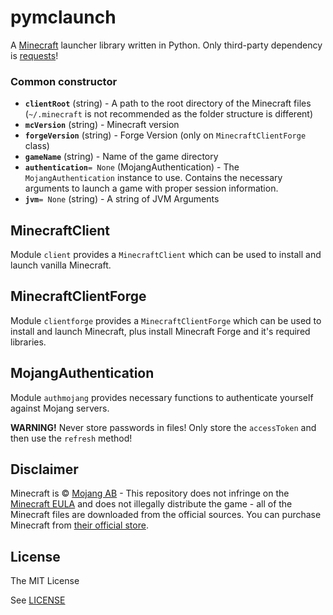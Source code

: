 # pymclaunch
A [Minecraft](https://minecraft.net/en-us/) launcher library written in Python. Only third-party dependency is [requests](http://docs.python-requests.org/en/master/)!

### Common constructor

* **`clientRoot`** (string) - A path to the root directory of the Minecraft files (`~/.minecraft` is not recommended as the folder structure is different)
* **`mcVersion`** (string) - Minecraft version
* **`forgeVersion`** (string) - Forge Version (only on `MinecraftClientForge` class)
* **`gameName`** (string) - Name of the game directory
* **`authentication`**` = None ` (MojangAuthentication) - The `MojangAuthentication` instance to use. Contains the necessary arguments to launch a game with proper session information.
* **`jvm`**` = None ` (string) - A string of JVM Arguments

## MinecraftClient
Module `client` provides a `MinecraftClient` which can be used to install and launch vanilla Minecraft.

## MinecraftClientForge
Module `clientforge` provides a `MinecraftClientForge` which can be used to install and launch Minecraft, plus install Minecraft Forge and it's required libraries.

## MojangAuthentication
Module `authmojang` provides necessary functions to authenticate yourself against Mojang servers.

**WARNING!** Never store passwords in files! Only store the `accessToken` and then use the `refresh` method!

## Disclaimer
Minecraft is &copy; [Mojang AB](https://mojang.com/) - This repository does not infringe on the [Minecraft EULA](https://account.mojang.com/documents/minecraft_eula) and does not illegally distribute the game - all of the Minecraft files are downloaded from the official sources. You can purchase Minecraft from [their official store](https://minecraft.net/en-us/store/minecraft/).

## License
The MIT License

See [LICENSE](LICENSE)
